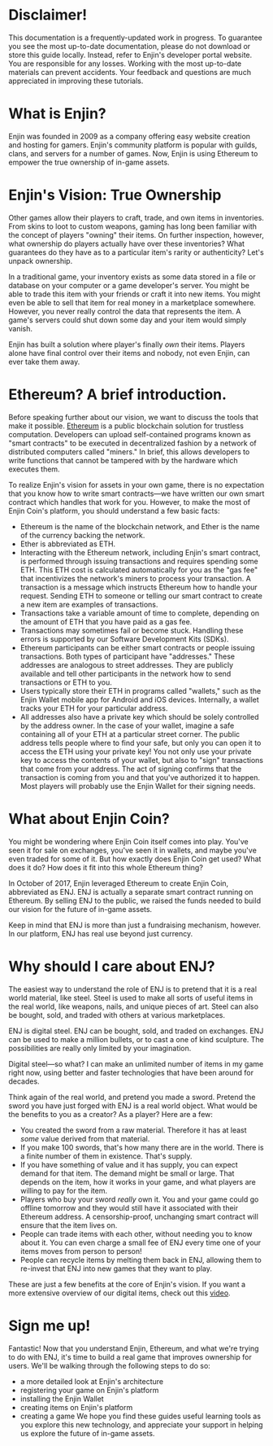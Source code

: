 # Disclaimer!

This documentation is a frequently-updated work in progress. To guarantee you see the most up-to-date documentation, please do not download or store this guide locally. Instead, refer to Enjin's developer portal website. You are responsible for any losses. Working with the most up-to-date materials can prevent accidents. Your feedback and questions are much appreciated in improving these tutorials.

# What is Enjin?

Enjin was founded in 2009 as a company offering easy website creation and hosting for gamers. Enjin's community platform is popular with guilds, clans, and servers for a number of games. Now, Enjin is using Ethereum to empower the true ownership of in-game assets.

# Enjin's Vision: True Ownership

Other games allow their players to craft, trade, and own items in inventories. From skins to loot to custom weapons, gaming has long been familiar with the concept of players "owning" their items. On further inspection, however, what ownership do players actually have over these inventories? What guarantees do they have as to a particular item's rarity or authenticity? Let's unpack ownership.

In a traditional game, your inventory exists as some data stored in a file or database on your computer or a game developer's server. You might be able to trade this item with your friends or craft it into new items. You might even be able to sell that item for real money in a marketplace somewhere. However, you never really control the data that represents the item. A game's servers could shut down some day and your item would simply vanish.

Enjin has built a solution where player's finally _own_ their items. Players alone have final control over their items and nobody, not even Enjin, can ever take them away.

# Ethereum? A brief introduction.

Before speaking further about our vision, we want to discuss the tools that make it possible. [Ethereum](https://en.wikipedia.org/wiki/Ethereum) is a public blockchain solution for trustless computation. Developers can upload self-contained programs known as "smart contracts" to be executed in decentralized fashion by a network of distributed computers called "miners." In brief, this allows developers to write functions that cannot be tampered with by the hardware which executes them.

To realize Enjin's vision for assets in your own game, there is no expectation that you know how to write smart contracts&mdash;we have written our own smart contract which handles that work for you. However, to make the most of Enjin Coin's platform, you should understand a few basic facts:
- Ethereum is the name of the blockchain network, and Ether is the name of the currency backing the network.
- Ether is abbreviated as ETH.
- Interacting with the Ethereum network, including Enjin's smart contract, is performed through issuing transactions and requires spending some ETH. This ETH cost is calculated automatically for you as the "gas fee" that incentivizes the network's miners to process your transaction. A transaction is a message which instructs Ethereum how to handle your request. Sending ETH to someone or telling our smart contract to create a new item are examples of transactions.
- Transactions take a variable amount of time to complete, depending on the amount of ETH that you have paid as a gas fee.
- Transactions may sometimes fail or become stuck. Handling these errors is supported by our Software Development Kits (SDKs).
- Ethereum participants can be either smart contracts or people issuing transactions. Both types of participant have "addresses." These addresses are analogous to street addresses. They are publicly available and tell other participants in the network how to send transactions or ETH to you.
- Users typically store their ETH in programs called "wallets," such as the Enjin Wallet mobile app for Android and iOS devices. Internally, a wallet tracks your ETH for your particular address.
- All addresses also have a private key which should be solely controlled by the address owner. In the case of your wallet, imagine a safe containing all of your ETH at a particular street corner. The public address tells people where to find your safe, but only you can open it to access the ETH using your private key! You not only use your private key to access the contents of your wallet, but also to "sign" transactions that come from your address. The act of signing confirms that the transaction is coming from you and that you've authorized it to happen. Most players will probably use the Enjin Wallet for their signing needs.

# What about Enjin Coin?

You might be wondering where Enjin Coin itself comes into play. You've seen it for sale on exchanges, you've seen it in wallets, and maybe you've even traded for some of it. But how exactly does Enjin Coin get used? What does it do? How does it fit into this whole Ethereum thing?

In October of 2017, Enjin leveraged Ethereum to create Enjin Coin, abbreviated as ENJ. ENJ is actually a separate smart contract running on Ethereum. By selling ENJ to the public, we raised the funds needed to build our vision for the future of in-game assets.

Keep in mind that ENJ is more than just a fundraising mechanism, however. In our platform, ENJ has real use beyond just currency.

# Why should I care about ENJ?

The easiest way to understand the role of ENJ is to pretend that it is a real world material, like steel. Steel is used to make all sorts of useful items in the real world, like weapons, nails, and unique pieces of art. Steel can also be bought, sold, and traded with others at various marketplaces.

ENJ is digital steel. ENJ can be bought, sold, and traded on exchanges. ENJ can be used to make a million bullets, or to cast a one of kind sculpture. The possibilities are really only limited by your imagination.

Digital steel&mdash;so what? I can make an unlimited number of items in my game right now, using better and faster technologies that have been around for decades.

Think again of the real world, and pretend you made a sword. Pretend the sword you have just forged with ENJ is a real world object. What would be the benefits to you as a creator? As a player? Here are a few:

- You created the sword from a raw material. Therefore it has at least _some_ value derived from that material.
- If you make 100 swords, that's how many there are in the world. There is a finite number of them in existence. That's supply.
- If you have something of value and it has supply, you can expect demand for that item. The demand might be small or large. That depends on the item, how it works in your game, and what players are willing to pay for the item.
- Players who buy your sword _really_ own it. You and your game could go offline tomorrow and they would still have it associated with their Ethereum address. A censorship-proof, unchanging smart contract will ensure that the item lives on.
- People can trade items with each other, without needing you to know about it. You can even charge a small fee of ENJ every time one of your items moves from person to person!
- People can recycle items by melting them back in ENJ, allowing them to re-invest that ENJ into new games that they want to play.

These are just a few benefits at the core of Enjin's vision. If you want a more extensive overview of our digital items, check out this [video](https://www.youtube.com/watch?v=7KLpNU6wXEM).

# Sign me up!

Fantastic! Now that you understand Enjin, Ethereum, and what we're trying to do with ENJ, it's time to build a real game that improves ownership for users. We'll be walking through the following steps to do so:
- a more detailed look at Enjin's architecture
- registering your game on Enjin's platform
- installing the Enjin Wallet
- creating items on Enjin's platform
- creating a game
We hope you find these guides useful learning tools as you explore this new technology, and appreciate your support in helping us explore the future of in-game assets.
